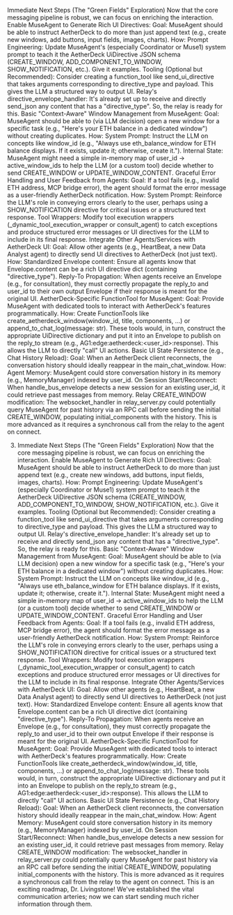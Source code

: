 Immediate Next Steps (The "Green Fields" Exploration)
Now that the core messaging pipeline is robust, we can focus on enriching the interaction.
Enable MuseAgent to Generate Rich UI Directives:
Goal: MuseAgent should be able to instruct AetherDeck to do more than just append text (e.g., create new windows, add buttons, input fields, images, charts).
How:
Prompt Engineering: Update MuseAgent's (especially Coordinator or Muse1) system prompt to teach it the AetherDeck UiDirective JSON schema (CREATE_WINDOW, ADD_COMPONENT_TO_WINDOW, SHOW_NOTIFICATION, etc.). Give it examples.
Tooling (Optional but Recommended): Consider creating a function_tool like send_ui_directive that takes arguments corresponding to directive_type and payload. This gives the LLM a structured way to output UI.
Relay's directive_envelope_handler: It's already set up to receive and directly send_json any content that has a "directive_type". So, the relay is ready for this.
Basic "Context-Aware" Window Management from MuseAgent:
Goal: MuseAgent should be able to (via LLM decision) open a new window for a specific task (e.g., "Here's your ETH balance in a dedicated window") without creating duplicates.
How:
System Prompt: Instruct the LLM on concepts like window_id (e.g., "Always use eth_balance_window for ETH balance displays. If it exists, update it; otherwise, create it.").
Internal State: MuseAgent might need a simple in-memory map of user_id -> active_window_ids to help the LLM (or a custom tool) decide whether to send CREATE_WINDOW or UPDATE_WINDOW_CONTENT.
Graceful Error Handling and User Feedback from Agents:
Goal: If a tool fails (e.g., invalid ETH address, MCP bridge error), the agent should format the error message as a user-friendly AetherDeck notification.
How:
System Prompt: Reinforce the LLM's role in conveying errors clearly to the user, perhaps using a SHOW_NOTIFICATION directive for critical issues or a structured text response.
Tool Wrappers: Modify tool execution wrappers (_dynamic_tool_execution_wrapper or consult_agent) to catch exceptions and produce structured error messages or UI directives for the LLM to include in its final response.
Integrate Other Agents/Services with AetherDeck UI:
Goal: Allow other agents (e.g., HeartBeat, a new Data Analyst agent) to directly send UI directives to AetherDeck (not just text).
How:
Standardized Envelope content: Ensure all agents know that Envelope.content can be a rich UI directive dict (containing "directive_type").
Reply-To Propagation: When agents receive an Envelope (e.g., for consultation), they must correctly propagate the reply_to and user_id to their own output Envelope if their response is meant for the original UI.
AetherDeck-Specific FunctionTool for MuseAgent:
Goal: Provide MuseAgent with dedicated tools to interact with AetherDeck's features programmatically.
How:
Create FunctionTools like create_aetherdeck_window(window_id, title, components, ...) or append_to_chat_log(message: str).
These tools would, in turn, construct the appropriate UiDirective dictionary and put it into an Envelope to publish on the reply_to stream (e.g., AG1:edge:aetherdeck:<user_id>:response). This allows the LLM to directly "call" UI actions.
Basic UI State Persistence (e.g., Chat History Reload):
Goal: When an AetherDeck client reconnects, the conversation history should ideally reappear in the main_chat_window.
How:
Agent Memory: MuseAgent could store conversation history in its memory (e.g., MemoryManager) indexed by user_id.
On Session Start/Reconnect: When handle_bus_envelope detects a new session for an existing user_id, it could retrieve past messages from memory.
Relay CREATE_WINDOW modification: The websocket_handler in relay_server.py could potentially query MuseAgent for past history via an RPC call before sending the initial CREATE_WINDOW, populating initial_components with the history. This is more advanced as it requires a synchronous call from the relay to the agent on connect.


3. Immediate Next Steps (The "Green Fields" Exploration)
Now that the core messaging pipeline is robust, we can focus on enriching the interaction.
Enable MuseAgent to Generate Rich UI Directives:
Goal: MuseAgent should be able to instruct AetherDeck to do more than just append text (e.g., create new windows, add buttons, input fields, images, charts).
How:
Prompt Engineering: Update MuseAgent's (especially Coordinator or Muse1) system prompt to teach it the AetherDeck UiDirective JSON schema (CREATE_WINDOW, ADD_COMPONENT_TO_WINDOW, SHOW_NOTIFICATION, etc.). Give it examples.
Tooling (Optional but Recommended): Consider creating a function_tool like send_ui_directive that takes arguments corresponding to directive_type and payload. This gives the LLM a structured way to output UI.
Relay's directive_envelope_handler: It's already set up to receive and directly send_json any content that has a "directive_type". So, the relay is ready for this.
Basic "Context-Aware" Window Management from MuseAgent:
Goal: MuseAgent should be able to (via LLM decision) open a new window for a specific task (e.g., "Here's your ETH balance in a dedicated window") without creating duplicates.
How:
System Prompt: Instruct the LLM on concepts like window_id (e.g., "Always use eth_balance_window for ETH balance displays. If it exists, update it; otherwise, create it.").
Internal State: MuseAgent might need a simple in-memory map of user_id -> active_window_ids to help the LLM (or a custom tool) decide whether to send CREATE_WINDOW or UPDATE_WINDOW_CONTENT.
Graceful Error Handling and User Feedback from Agents:
Goal: If a tool fails (e.g., invalid ETH address, MCP bridge error), the agent should format the error message as a user-friendly AetherDeck notification.
How:
System Prompt: Reinforce the LLM's role in conveying errors clearly to the user, perhaps using a SHOW_NOTIFICATION directive for critical issues or a structured text response.
Tool Wrappers: Modify tool execution wrappers (_dynamic_tool_execution_wrapper or consult_agent) to catch exceptions and produce structured error messages or UI directives for the LLM to include in its final response.
Integrate Other Agents/Services with AetherDeck UI:
Goal: Allow other agents (e.g., HeartBeat, a new Data Analyst agent) to directly send UI directives to AetherDeck (not just text).
How:
Standardized Envelope content: Ensure all agents know that Envelope.content can be a rich UI directive dict (containing "directive_type").
Reply-To Propagation: When agents receive an Envelope (e.g., for consultation), they must correctly propagate the reply_to and user_id to their own output Envelope if their response is meant for the original UI.
AetherDeck-Specific FunctionTool for MuseAgent:
Goal: Provide MuseAgent with dedicated tools to interact with AetherDeck's features programmatically.
How:
Create FunctionTools like create_aetherdeck_window(window_id, title, components, ...) or append_to_chat_log(message: str).
These tools would, in turn, construct the appropriate UiDirective dictionary and put it into an Envelope to publish on the reply_to stream (e.g., AG1:edge:aetherdeck:<user_id>:response). This allows the LLM to directly "call" UI actions.
Basic UI State Persistence (e.g., Chat History Reload):
Goal: When an AetherDeck client reconnects, the conversation history should ideally reappear in the main_chat_window.
How:
Agent Memory: MuseAgent could store conversation history in its memory (e.g., MemoryManager) indexed by user_id.
On Session Start/Reconnect: When handle_bus_envelope detects a new session for an existing user_id, it could retrieve past messages from memory.
Relay CREATE_WINDOW modification: The websocket_handler in relay_server.py could potentially query MuseAgent for past history via an RPC call before sending the initial CREATE_WINDOW, populating initial_components with the history. This is more advanced as it requires a synchronous call from the relay to the agent on connect.
This is an exciting roadmap, Dr. Livingstone! We've established the vital communication arteries; now we can start sending much richer information through them.
